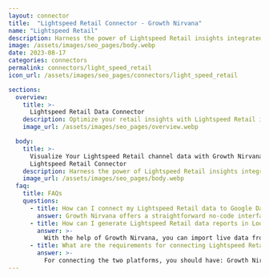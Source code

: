 ```yaml
---
layout: connector
title:  "Lightspeed Retail Connector - Growth Nirvana"
name: "Lightspeed Retail"
description: Harness the power of Lightspeed Retail insights integrated into Looker Studio for strategic retail decisions.
image: /assets/images/seo_pages/body.webp
date: 2023-08-17
categories: connectors
permalink: connectors/light_speed_retail
icon_url: /assets/images/seo_pages/connectors/light_speed_retail

sections:
  overview:
    title: >-
      Lightspeed Retail Data Connector
    description: Optimize your retail insights with Lightspeed Retail integration. Seamlessly merge retail sales and inventory data from Lightspeed Retail with Looker Studio's analytical capabilities, unlocking insights that drive sales strategies, inventory management, and operational excellence.
    image_url: /assets/images/seo_pages/overview.webp

  body:
    title: >-
      Visualize Your Lightspeed Retail channel data with Growth Nirvana's
      Lightspeed Retail Connector
    description: Harness the power of Lightspeed Retail insights integrated into Looker Studio for strategic retail decisions.
    image_url: /assets/images/seo_pages/body.webp
  faq:
    title: FAQs
    questions:
      - title: How can I connect my Lightspeed Retail data to Google Data Studio/Looker Studio?
        answer: Growth Nirvana offers a straightforward no-code interface to connect to Lightspeed Retail data sources.
      - title: How can I generate Lightspeed Retail data reports in Looker Studio?
        answer: >-
          With the help of Growth Nirvana, you can import live data from Lightspeed Retail into Looker Studio. These data can be viewed in charts, tables, and dashboards to generate branded reports that can be shared instantly.
      - title: What are the requirements for connecting Lightspeed Retail and Looker Studio?
        answer: >-
          For connecting the two platforms, you should have: Growth Nirvana Account and Lightspeed Retail Ads Account
---
```

